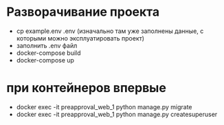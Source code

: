 # Разворачивание проекта
- cp example.env .env (изначально там уже заполнены данные, с которыми можно эксплуатировать проект)
- заполнить .env файл
- docker-compose build
- docker-compose up

# при контейнеров впервые 
- docker exec -it preapproval_web_1 python manage.py migrate
- docker exec -it preapproval_web_1 python manage.py createsuperuser
